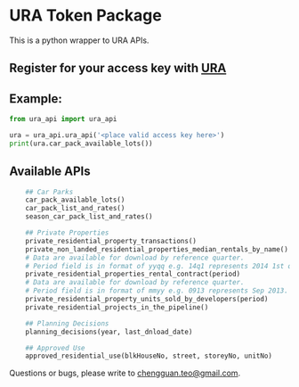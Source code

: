 # URA Token Package

This is a python wrapper to URA APIs.

## Register for your access key with [URA](https://www.ura.gov.sg/maps/api/reg.html)

## Example:
```python
from ura_api import ura_api

ura = ura_api.ura_api('<place valid access key here>')
print(ura.car_pack_available_lots())
```

## Available APIs
```python
    ## Car Parks
    car_pack_available_lots()
    car_pack_list_and_rates()
    season_car_pack_list_and_rates()

    ## Private Properties
    private_residential_property_transactions()
    private_non_landed_residential_properties_median_rentals_by_name()
    # Data are available for download by reference quarter.
    # Period field is in format of yyqq e.g. 14q1 represents 2014 1st quarter.
    private_residential_properties_rental_contract(period)
    # Data are available for download by reference quarter.
    # Period field is in format of mmyy e.g. 0913 represents Sep 2013.
    private_residential_property_units_sold_by_developers(period)
    private_residential_projects_in_the_pipeline()

    ## Planning Decisions
    planning_decisions(year, last_dnload_date)

    ## Approved Use
    approved_residential_use(blkHouseNo, street, storeyNo, unitNo)
```

Questions or bugs, please write to chengguan.teo@gmail.com.
